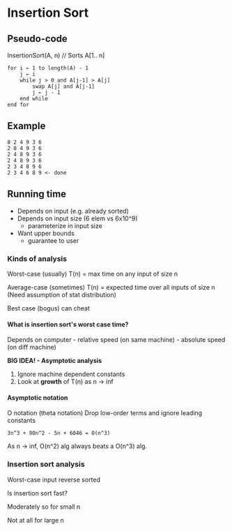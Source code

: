 Insertion Sort
==============

## Pseudo-code
InsertionSort(A, n) // Sorts A[1.. n]
       
```
for i ← 1 to length(A) - 1
    j ← i
    while j > 0 and A[j-1] > A[j]
        swap A[j] and A[j-1]
        j ← j - 1
    end while
end for
```
        
## Example
```
8 2 4 9 3 6
2 8 4 9 3 6
2 4 8 9 3 6
2 4 8 9 3 6
2 3 4 8 9 6
2 3 4 6 8 9 <- done
```

## Running time
* Depends on input (e.g. already sorted)
* Depends on input size (6 elem vs 6x10^9)
    - parameterize in input size
* Want upper bounds
    - guarantee to user

### Kinds of analysis
Worst-case (usually)
T(n) = max time on any input of size n

Average-case (sometimes)
T(n) = expected time over all inputs of size n
(Need assumption of stat distribution)

Best case (bogus)
can cheat

#### What is insertion sort's worst case time?
Depends on computer
    - relative speed (on same machine)
    - absolute speed (on diff machine)

**BIG IDEA! - Asymptotic analysis**

1. Ignore machine dependent constants
2. Look at __growth__ of T(n) as n -> inf

#### Asymptotic notation
O notation (theta notation) Drop low-order terms and ignore leading constants

```
3n^3 + 9On^2 - 5n + 6046 = O(n^3)
```

As n -> inf, O(n^2) alg always beats a O(n^3) alg.

### Insertion sort analysis
Worst-case input reverse sorted

Is insertion sort fast?

Moderately so for small n

Not at all for large n